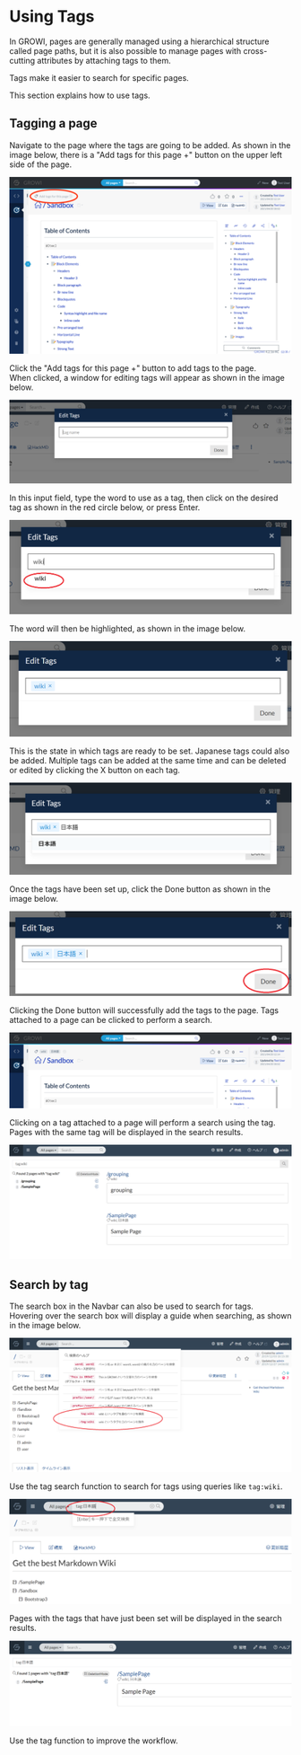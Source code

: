 # Using Tags

In GROWI, pages are generally managed using a hierarchical structure called page paths, but it is also possible to manage pages with cross-cutting attributes by attaching tags to them.

Tags make it easier to search for specific pages.

This section explains how to use tags.

## Tagging a page

Navigate to the page where the tags are going to be added.
As shown in the image below, there is a "Add tags for this page +" button on the upper left side of the page.

![](./images/tag1.png)

Click the "Add tags for this page +" button to add tags to the page.  
When clicked, a window for editing tags will appear as shown in the image below.

![](./images/tag2.png)

In this input field, type the word to use as a tag, then click on the desired tag as shown in the red circle below, or press Enter.

![](./images/tag3.png)

The word will then be highlighted, as shown in the image below.

![](./images/tag4.png)

This is the state in which tags are ready to be set. Japanese tags could also be added.
Multiple tags can be added at the same time and can be deleted or edited by clicking the X button on each tag.

![](./images/tag5.png)

Once the tags have been set up, click the Done button as shown in the image below.

![](./images/tag6.png)

Clicking the Done button will successfully add the tags to the page.
Tags attached to a page can be clicked to perform a search.

![](./images/tag7.png)

Clicking on a tag attached to a page will perform a search using the tag.  
Pages with the same tag will be displayed in the search results.

![](./images/tag8.png)

## Search by tag

The search box in the Navbar can also be used to search for tags.  
Hovering over the search box will display a guide when searching, as shown in the image below.

![](./images/tagsearch1.png)

Use the tag search function to search for tags using queries like `tag:wiki`.

![](./images/tagsearch2.png)

Pages with the tags that have just been set will be displayed in the search results.

![](./images/tagsearch3.png)

Use the tag function to improve the workflow.
